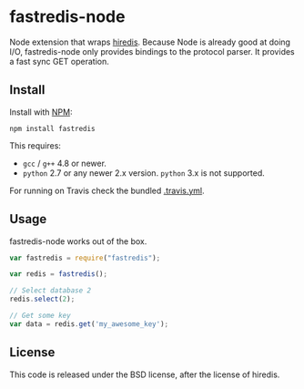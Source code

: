 # fastredis-node

Node extension that wraps [hiredis][hiredis].
Because Node is already good at doing I/O, fastredis-node only provides
bindings to the protocol parser.
It provides a fast sync GET operation. 

[hiredis]: http://github.com/redis/hiredis

## Install

Install with [NPM][npm]:

```
npm install fastredis
```

This requires:
* `gcc` / `g++` 4.8 or newer.
* `python` 2.7 or any newer 2.x version. `python` 3.x is not supported.

For running on Travis check the bundled [.travis.yml](.travis.yml).

[npm]: https://npmjs.org/

## Usage

fastredis-node works out of the box.

```javascript
var fastredis = require("fastredis");

var redis = fastredis();

// Select database 2
redis.select(2);

// Get some key
var data = redis.get('my_awesome_key');
```

## License

This code is released under the BSD license, after the license of hiredis.
